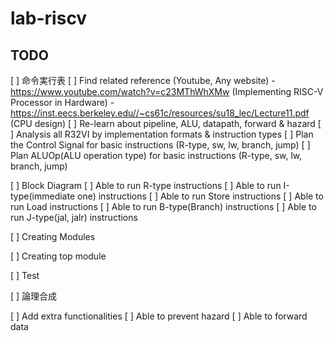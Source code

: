 # lab-riscv
## TODO 
[ ] 命令実行表
	[ ] Find related reference (Youtube, Any website)
		- https://www.youtube.com/watch?v=c23MThWhXMw (Implementing RISC-V Processor in Hardware)
		- https://inst.eecs.berkeley.edu//~cs61c/resources/su18_lec/Lecture11.pdf (CPU design)
	[ ] Re-learn about pipeline, ALU, datapath, forward & hazard
	[ ] Analysis all R32VI by implementation formats & instruction types
	[ ] Plan the Control Signal for basic instructions (R-type, sw, lw, branch, jump)
	[ ] Plan ALUOp(ALU operation type) for basic instructions (R-type, sw, lw, branch, jump)

[ ] Block Diagram
	[ ] Able to run R-type instructions
	[ ] Able to run I-type(immediate one) instructions
	[ ] Able to run Store instructions
	[ ] Able to run Load instructions
	[ ] Able to run B-type(Branch) instructions
	[ ] Able to run J-type(jal, jalr) instructions

[ ] Creating Modules

[ ] Creating top module

[ ] Test

[ ] 論理合成

[ ] Add extra functionalities
	[ ] Able to prevent hazard 
	[ ] Able to forward data 
